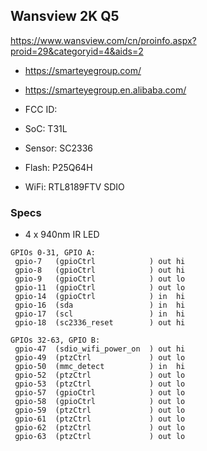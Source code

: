 Wansview 2K Q5
--------------
https://www.wansview.com/cn/proinfo.aspx?proid=29&categoryid=4&aids=2

- https://smarteyegroup.com/
- https://smarteyegroup.en.alibaba.com/


- FCC ID:
- SoC: T31L
- Sensor: SC2336
- Flash: P25Q64H
- WiFi: RTL8189FTV SDIO

### Specs

- 4 x 940nm IR LED 

```
GPIOs 0-31, GPIO A:
 gpio-7   (gpioCtrl            ) out hi
 gpio-8   (gpioCtrl            ) out hi
 gpio-9   (gpioCtrl            ) out lo
 gpio-11  (gpioCtrl            ) out lo
 gpio-14  (gpioCtrl            ) in  hi
 gpio-16  (sda                 ) in  hi
 gpio-17  (scl                 ) in  hi
 gpio-18  (sc2336_reset        ) out hi

GPIOs 32-63, GPIO B:
 gpio-47  (sdio_wifi_power_on  ) out hi
 gpio-49  (ptzCtrl             ) out lo
 gpio-50  (mmc_detect          ) in  hi
 gpio-52  (ptzCtrl             ) out lo
 gpio-53  (ptzCtrl             ) out lo
 gpio-57  (gpioCtrl            ) out lo
 gpio-58  (gpioCtrl            ) out lo
 gpio-59  (ptzCtrl             ) out lo
 gpio-61  (ptzCtrl             ) out lo
 gpio-62  (ptzCtrl             ) out lo
 gpio-63  (ptzCtrl             ) out lo
 ```
